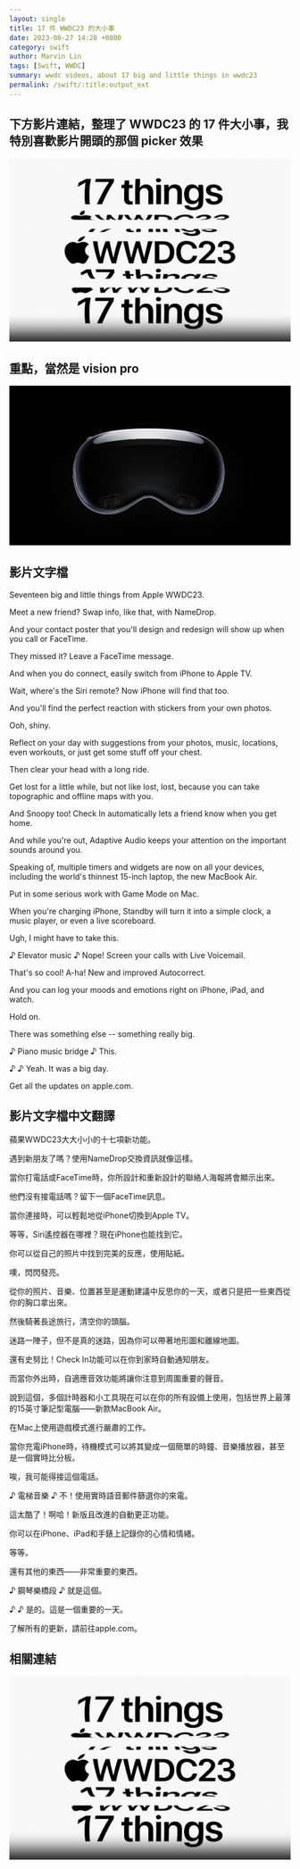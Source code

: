 ```yaml
---
layout: single
title: 17 件 WWDC23 的大小事
date: 2023-06-27 14:28 +0800
category: swift
author: Marvin Lin 
tags: [Swift, WWDC]
summary: wwdc videos, about 17 big and little things in wwdc23
permalink: /swift/:title:output_ext
---
```


## 下方影片連結，整理了 WWDC23 的 17 件大小事，我特別喜歡影片開頭的那個 picker 效果

[![17 件 WWDC23 的大小事](/assets/swift/wwdc23/things17_in_wwdc23.png)](https://developer.apple.com/videos/play/wwdc2023/111486/)

## 重點，當然是 vision pro

[![vision pro](/assets//swift/wwdc23/things17_visionPro.png)](https://developer.apple.com/videos/play/wwdc2023/111486/)

## 影片文字檔

Seventeen big and little things from Apple WWDC23.

Meet a new friend? Swap info, like that, with NameDrop.

And your contact poster that you'll design and redesign will show up when you call or FaceTime.

They missed it? Leave a FaceTime message.

And when you do connect, easily switch from iPhone to Apple TV.

Wait, where's the Siri remote?  Now iPhone will find that too.

And you'll find the perfect reaction with stickers from your own photos.

Ooh, shiny.

Reflect on your day with suggestions from your photos, music, locations, even workouts, or just get some stuff off your chest.

Then clear your head with a long ride.

Get lost for a little while, but not like lost, lost, because you can take topographic and offline maps with you.

And Snoopy too! Check In automatically lets a friend know when you get home.

And while you're out, Adaptive Audio keeps your attention on the important sounds around you.

 Speaking of, multiple timers and widgets are now on all your devices, including the world's thinnest 15-inch laptop, the new MacBook Air.

   Put in some serious work with Game Mode on Mac.

When you're charging iPhone, Standby will turn it into a simple clock, a music player, or even a live scoreboard.

Ugh, I might have to take this.

♪ Elevator music ♪ Nope! Screen your calls with Live Voicemail.

That's so  cool! A-ha! New and improved Autocorrect.

And you can log your moods and emotions right on iPhone, iPad, and watch.

 Hold on.

There was something else -- something really big.

♪ Piano music bridge ♪ This.

♪  ♪ Yeah. It was a big day.

Get all the updates on apple.com.

## 影片文字檔中文翻譯

蘋果WWDC23大大小小的十七項新功能。

遇到新朋友了嗎？使用NameDrop交換資訊就像這樣。

當你打電話或FaceTime時，你所設計和重新設計的聯絡人海報將會顯示出來。

他們沒有接電話嗎？留下一個FaceTime訊息。

當你連接時，可以輕鬆地從iPhone切換到Apple TV。

等等，Siri遙控器在哪裡？現在iPhone也能找到它。

你可以從自己的照片中找到完美的反應，使用貼紙。

噢，閃閃發亮。

從你的照片、音樂、位置甚至是運動建議中反思你的一天，或者只是把一些東西從你的胸口拿出來。

然後騎著長途旅行，清空你的頭腦。

迷路一陣子，但不是真的迷路，因為你可以帶著地形圖和離線地圖。

還有史努比！Check In功能可以在你到家時自動通知朋友。

而當你外出時，自適應音效功能將讓你注意到周圍重要的聲音。

說到這個，多個計時器和小工具現在可以在你的所有設備上使用，包括世界上最薄的15英寸筆記型電腦——新款MacBook Air。

在Mac上使用遊戲模式進行嚴肅的工作。

當你充電iPhone時，待機模式可以將其變成一個簡單的時鐘、音樂播放器，甚至是一個實時比分板。

唉，我可能得接這個電話。

♪ 電梯音樂 ♪ 不！使用實時語音郵件篩選你的來電。

這太酷了！啊哈！新版且改進的自動更正功能。

你可以在iPhone、iPad和手錶上記錄你的心情和情緒。

等等。

還有其他的東西——非常重要的東西。

♪ 鋼琴樂橋段 ♪ 就是這個。

♪ ♪ 是的。這是一個重要的一天。

了解所有的更新，請前往apple.com。

## 相關連結

[![17 件 WWDC23 的大小事](/assets/swift/wwdc23/things17_in_wwdc23.png)](https://developer.apple.com/videos/play/wwdc2023/111486/)
